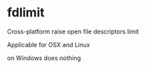 # fdlimit
Cross-platform raise open file descriptors limit 

Applicable for OSX and Linux

on Windows does nothing
